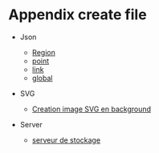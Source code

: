 
# Appendix create file


 

- Json

  - [Region](json-region.md)
  - [point](json-point.md)
  - [link](json-links.md)
  - [global](json-global.md)


- SVG 

  - [Creation image SVG en background](svg.md)

 

- Server

  - [serveur de stockage](server.md)


